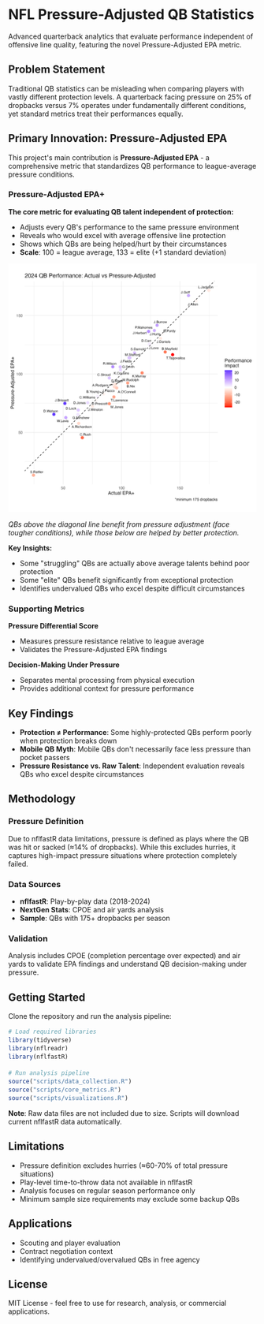 # NFL Pressure-Adjusted QB Statistics

Advanced quarterback analytics that evaluate performance independent of offensive line quality, featuring the novel Pressure-Adjusted EPA metric.

## Problem Statement

Traditional QB statistics can be misleading when comparing players with vastly different protection levels. A quarterback facing pressure on 25% of dropbacks versus 7% operates under fundamentally different conditions, yet standard metrics treat their performances equally.

## Primary Innovation: Pressure-Adjusted EPA

This project's main contribution is **Pressure-Adjusted EPA** - a comprehensive metric that standardizes QB performance to league-average pressure conditions.

### Pressure-Adjusted EPA+

**The core metric for evaluating QB talent independent of protection:**
- Adjusts every QB's performance to the same pressure environment
- Reveals who would excel with average offensive line protection
- Shows which QBs are being helped/hurt by their circumstances
- **Scale**: 100 = league average, 133 = elite (+1 standard deviation)

![Pressure-Adjusted EPA vs Actual EPA](visualizations/actual_vs_adjusted.png)

*QBs above the diagonal line benefit from pressure adjustment (face tougher conditions), while those below are helped by better protection.*

**Key Insights:**
- Some "struggling" QBs are actually above average talents behind poor protection
- Some "elite" QBs benefit significantly from exceptional protection
- Identifies undervalued QBs who excel despite difficult circumstances

### Supporting Metrics

**Pressure Differential Score** 
- Measures pressure resistance relative to league average
- Validates the Pressure-Adjusted EPA findings

**Decision-Making Under Pressure**
- Separates mental processing from physical execution
- Provides additional context for pressure performance

## Key Findings

- **Protection ≠ Performance**: Some highly-protected QBs perform poorly when protection breaks down
- **Mobile QB Myth**: Mobile QBs don't necessarily face less pressure than pocket passers
- **Pressure Resistance vs. Raw Talent**: Independent evaluation reveals QBs who excel despite circumstances

## Methodology

### Pressure Definition
Due to nflfastR data limitations, pressure is defined as plays where the QB was hit or sacked (≈14% of dropbacks). While this excludes hurries, it captures high-impact pressure situations where protection completely failed.

### Data Sources
- **nflfastR**: Play-by-play data (2018-2024)
- **NextGen Stats**: CPOE and air yards analysis
- **Sample**: QBs with 175+ dropbacks per season

### Validation
Analysis includes CPOE (completion percentage over expected) and air yards to validate EPA findings and understand QB decision-making under pressure.

## Getting Started

Clone the repository and run the analysis pipeline:

```r
# Load required libraries
library(tidyverse)
library(nflreadr)
library(nflfastR)

# Run analysis pipeline
source("scripts/data_collection.R")
source("scripts/core_metrics.R")
source("scripts/visualizations.R")
```

**Note**: Raw data files are not included due to size. Scripts will download current nflfastR data automatically.

## Limitations

- Pressure definition excludes hurries (≈60-70% of total pressure situations)
- Play-level time-to-throw data not available in nflfastR
- Analysis focuses on regular season performance only
- Minimum sample size requirements may exclude some backup QBs

## Applications

- Scouting and player evaluation
- Contract negotiation context
- Identifying undervalued/overvalued QBs in free agency

## License

MIT License - feel free to use for research, analysis, or commercial applications.
